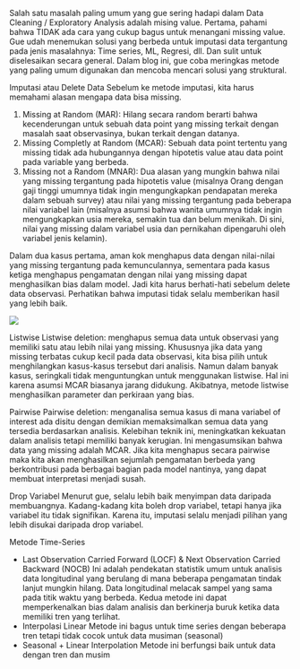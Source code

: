 Salah satu masalah paling umum yang gue sering hadapi dalam Data Cleaning / Exploratory Analysis adalah mising value. Pertama, pahami bahwa TIDAK ada cara yang cukup bagus untuk menangani missing value. Gue udah menemukan solusi yang berbeda untuk imputasi data tergantung pada jenis masalahnya: Time series, ML, Regresi, dll. Dan sulit untuk diselesaikan secara general. Dalam blog ini, gue coba meringkas metode yang paling umum digunakan dan mencoba mencari solusi yang struktural. 

Imputasi atau Delete Data
Sebelum ke metode imputasi, kita harus memahami alasan mengapa data bisa missing.

1. Missing at Random (MAR): Hilang secara random berarti bahwa kecenderungan untuk sebuah data point yang missing terkait dengan masalah saat observasinya, bukan terkait dengan datanya.
2. Missing Completly at Random (MCAR): Sebuah data point tertentu yang missing tidak ada hubungannya dengan hipotetis value atau data point pada variable yang berbeda.
3. Missing not a Random (MNAR): Dua alasan yang mungkin bahwa nilai yang missing tergantung pada hipotetis value (misalnya Orang dengan gaji tinggi umumnya tidak ingin mengungkapkan pendapatan mereka dalam sebuah survey) atau nilai yang missing tergantung pada beberapa nilai variabel lain (misalnya asumsi bahwa wanita umumnya tidak ingin mengungkapkan usia mereka, semakin tua dan belum menikah. Di sini, nilai yang missing dalam variabel usia dan pernikahan dipengaruhi oleh variabel jenis kelamin).

Dalam dua kasus pertama, aman kok menghapus data dengan nilai-nilai yang missing tergantung pada kemunculannya, sementara pada kasus ketiga menghapus pengamatan dengan nilai yang missing dapat menghasilkan bias dalam model. Jadi kita harus berhati-hati sebelum delete data observasi. Perhatikan bahwa imputasi tidak selalu memberikan hasil yang lebih baik.

![](https://cdn-images-1.medium.com/max/800/1*_RA3mCS30Pr0vUxbp25Yxw.png)

Listwise
Listwise deletion: menghapus semua data untuk observasi yang memiliki satu atau lebih nilai yang missing. Khususnya jika data yang missing terbatas cukup kecil pada data observasi, kita bisa pilih untuk menghilangkan kasus-kasus tersebut dari analisis. Namun dalam banyak kasus, seringkali tidak menguntungkan untuk menggunakan listwise. Hal ini karena asumsi MCAR biasanya jarang didukung. Akibatnya, metode listwise menghasilkan parameter dan perkiraan yang bias.

Pairwise
Pairwise deletion: menganalisa semua kasus di mana variabel of interest ada disitu dengan demikian memaksimalkan semua data yang tersedia berdasarkan analisis. Kelebihan teknik ini, meningkatkan kekuatan dalam analisis tetapi memiliki banyak kerugian. Ini mengasumsikan bahwa data yang missing adalah MCAR. Jika kita menghapus secara pairwise maka kita akan menghasilkan sejumlah pengamatan berbeda yang berkontribusi pada berbagai bagian pada model nantinya, yang dapat membuat interpretasi menjadi susah.

Drop Variabel
Menurut gue, selalu lebih baik menyimpan data daripada membuangnya. Kadang-kadang kita boleh drop variabel, tetapi hanya jika variabel itu tidak signifikan. Karena itu, imputasi selalu menjadi pilihan yang lebih disukai daripada drop variabel.

Metode Time-Series
- Last Observation Carried Forward (LOCF) & Next Observation Carried Backward (NOCB)
Ini adalah pendekatan statistik umum untuk analisis data longitudinal yang berulang di mana beberapa pengamatan tindak lanjut mungkin hilang. Data longitudinal melacak sampel yang sama pada titik waktu yang berbeda. Kedua metode ini dapat memperkenalkan bias dalam analisis dan berkinerja buruk ketika data memiliki tren yang terlihat.
- Interpolasi Linear
Metode ini bagus untuk time series dengan beberapa tren tetapi tidak cocok untuk data musiman (seasonal)
- Seasonal + Linear Interpolation
Metode ini berfungsi baik untuk data dengan tren dan musim
